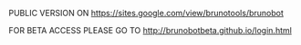 PUBLIC VERSION ON https://sites.google.com/view/brunotools/brunobot

FOR BETA ACCESS PLEASE GO TO http://brunobotbeta.github.io/login.html
